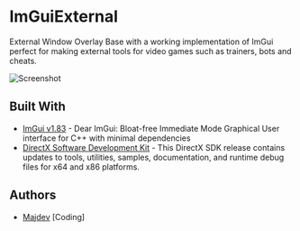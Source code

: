 # ImGuiExternal
External Window Overlay Base with a working implementation of ImGui perfect for making external tools for video games such as trainers, bots and cheats.


![Screenshot](https://raw.githubusercontent.com/inc-Majdev/ImGuiExternal/master/ImGuiExternal/Image/Screenshot.png)

## Built With
* [ImGui v1.83](https://github.com/ocornut/imgui) - Dear ImGui: Bloat-free Immediate Mode Graphical User interface for C++ with minimal dependencies
* [DirectX Software Development Kit](https://www.microsoft.com/en-us/download/details.aspx?id=6812) - This DirectX SDK release contains updates to tools, utilities, samples, documentation, and runtime debug files for x64 and x86 platforms.

## Authors
* [Majdev](https://github.com/inc-Majdev) [Coding]
